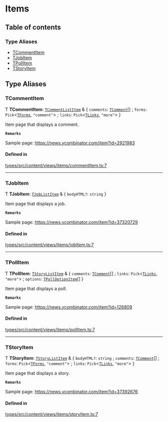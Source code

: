 # Items

## Table of contents

### Type Aliases

- [TCommentItem](Items.md#tcommentitem)
- [TJobItem](Items.md#tjobitem)
- [TPollItem](Items.md#tpollitem)
- [TStoryItem](Items.md#tstoryitem)

## Type Aliases

### TCommentItem

Ƭ **TCommentItem**: [`TCommentListItem`](Shared.md#tcommentlistitem) & {
`comments`: [`TComment`](Shared.md#tcomment)[] ; `forms`:
`Pick`<[`TForms`](Shared.md#tforms), `"comment"`\> ; `links`:
`Pick`<[`TLinks`](Shared.md#tlinks), `"more"`\> }

Item page that displays a comment.

**`Remarks`**

Sample page: https://news.ycombinator.com/item?id=2921983

#### Defined in

[types/src/content/views/items/commentItem.ts:7](https://github.com/dan-lovelace/hacker-news-pro/blob/a512a6b/packages/types/src/content/views/items/commentItem.ts#L7)

---

### TJobItem

Ƭ **TJobItem**: [`TJobListItem`](Shared.md#tjoblistitem) & { `bodyHTML?`:
`string` }

Item page that displays a job.

**`Remarks`**

Sample page: https://news.ycombinator.com/item?id=37320729

#### Defined in

[types/src/content/views/items/jobItem.ts:7](https://github.com/dan-lovelace/hacker-news-pro/blob/a512a6b/packages/types/src/content/views/items/jobItem.ts#L7)

---

### TPollItem

Ƭ **TPollItem**: [`TStoryListItem`](Shared.md#tstorylistitem) & { `comments`:
[`TComment`](Shared.md#tcomment)[] ; `links`:
`Pick`<[`TLinks`](Shared.md#tlinks), `"more"`\> ; `options`:
[`TPollOptionItem`](Shared.md#tpolloptionitem)[] }

Item page that displays a poll.

**`Remarks`**

Sample page: https://news.ycombinator.com/item?id=126809

#### Defined in

[types/src/content/views/items/pollItem.ts:7](https://github.com/dan-lovelace/hacker-news-pro/blob/a512a6b/packages/types/src/content/views/items/pollItem.ts#L7)

---

### TStoryItem

Ƭ **TStoryItem**: [`TStoryListItem`](Shared.md#tstorylistitem) & { `bodyHTML?`:
`string` ; `comments`: [`TComment`](Shared.md#tcomment)[] ; `forms`:
`Pick`<[`TForms`](Shared.md#tforms), `"comment"`\> ; `links`:
`Pick`<[`TLinks`](Shared.md#tlinks), `"more"`\> }

Item page that displays a story.

**`Remarks`**

Sample page: https://news.ycombinator.com/item?id=37392676

#### Defined in

[types/src/content/views/items/storyItem.ts:7](https://github.com/dan-lovelace/hacker-news-pro/blob/a512a6b/packages/types/src/content/views/items/storyItem.ts#L7)
